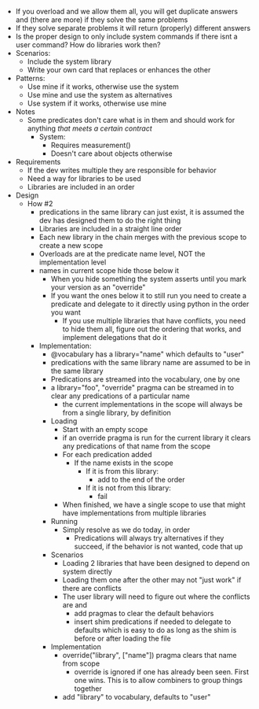 - If you overload and we allow them all, you will get duplicate answers and (there are more) if they solve the same problems
- If they solve separate problems it will return (properly) different answers
- Is the proper design to only include system commands if there isnt a user command?  How do libraries work then?
- Scenarios:
  - Include the system library
  - Write your own card that replaces or enhances the other
- Patterns:
  - Use mine if it works, otherwise use the system
  - Use mine and use the system as alternatives
  - Use system if it works, otherwise use mine
- Notes
  - Some predicates don't care what is in them and should work for anything *that meets a certain contract*
    - System:
      - Requires measurement()
      - Doesn't care about objects otherwise
- Requirements
  - If the dev writes multiple they are responsible for behavior
  - Need a way for libraries to be used
  - Libraries are included in an order
- Design
  - How #2
    - predications in the same library can just exist, it is assumed the dev has designed them to do the right thing
    - Libraries are included in a straight line order
    - Each new library in the chain merges with the previous scope to create a new scope
    - Overloads are at the predicate name level, NOT the implementation level
    - names in current scope hide those below it
      - When you hide something the system asserts until you mark your version as an "override"
      - If you want the ones below it to still run you need to create a predicate and delegate to it directly using python in the order you want
        - If you use multiple libraries that have conflicts, you need to hide them all, figure out the ordering that works, and implement delegations that do it
    - Implementation:
      - @vocabulary has a library="name" which defaults to "user"
      - predications with the same library name are assumed to be in the same library
      - Predications are streamed into the vocabulary, one by one
      - a library="foo", "override" pragma can be streamed in to clear any predications of a particular name
        - the current implementations in the scope will always be from a single library, by definition
      - Loading
        - Start with an empty scope
        - if an override pragma is run for the current library it clears any predications of that name from the scope
        - For each predication added
          - If the name exists in the scope
            - If it is from this library:
              - add to the end of the order
            - If it is not from this library:
              - fail
        - When finished, we have a single scope to use that might have implementations from multiple libraries
      - Running
        - Simply resolve as we do today, in order
          - Predications will always try alternatives if they succeed, if the behavior is not wanted, code that up
      - Scenarios
        - Loading 2 libraries that have been designed to depend on system directly
        - Loading them one after the other may not "just work" if there are conflicts
        - The user library will need to figure out where the conflicts are and 
          - add pragmas to clear the default behaviors
          - insert shim predications if needed to delegate to defaults which is easy to do as long as the shim is before or after loading the file
      - Implementation
        - override("library", ["name"]) pragma clears that name from scope
          - override is ignored if one has already been seen. First one wins. This is to allow combiners to group things together
        - add "library" to vocabulary, defaults to "user"
